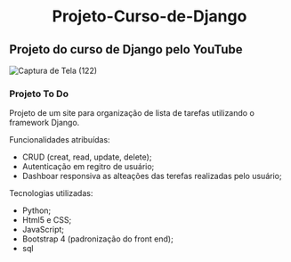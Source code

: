 
# <center/>Projeto-Curso-de-Django<center/>
## Projeto do curso de Django pelo YouTube

![Captura de Tela (122)](https://user-images.githubusercontent.com/103837121/184902803-ed122517-4133-4917-aaeb-f908084ac839.png)

### Projeto To Do 

Projeto de um site para organização de lista de tarefas utilizando o framework Django.

Funcionalidades atribuídas:

- CRUD (creat, read, update, delete);
- Autenticação em regitro de usuário;
- Dashboar responsiva as alteações das terefas realizadas pelo usuário;

Tecnologias utilizadas:

- Python;
- Html5 e CSS;
- JavaScript;
- Bootstrap 4 (padronização do front end);
- sql


